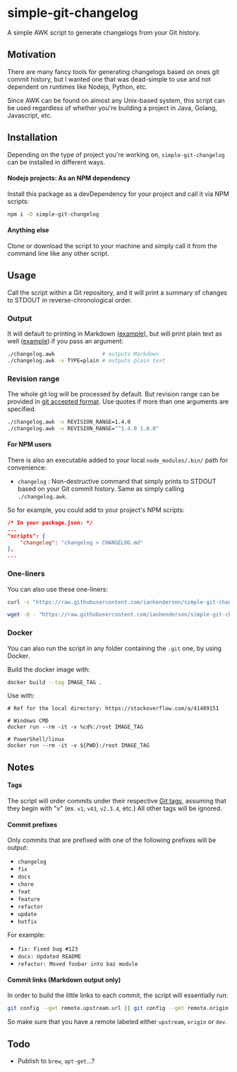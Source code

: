 # simple-git-changelog

A simple AWK script to generate changelogs from your Git history.

## Motivation

There are many fancy tools for generating changelogs based on ones git commit history, but I wanted one that was dead-simple to use and not dependent on runtimes like Nodejs, Python, etc.

Since AWK can be found on almost any Unix-based system, this script can be used regardless of whether you're building a project in Java, Golang, Javascript, etc.

## Installation

Depending on the type of project you're working on, `simple-git-changelog` can be installed in different ways.

#### Nodejs projects: As an NPM dependency

Install this package as a devDependency for your project and call it via NPM scripts:
```sh
npm i -D simple-git-changelog
```


#### Anything else

Clone or download the script to your machine and simply call it from the command line like any other script.

## Usage

Call the script within a Git repository, and it will print a summary of changes to STDOUT in reverse-chronological order.

### Output
It will default to printing in Markdown ([example](CHANGELOG.md)), but will print plain text as well ([example](CHANGELOG)) if you pass an argument:
```sh
./changelog.awk               # outputs Markdown
./changelog.awk -v TYPE=plain # outputs plain text
```

### Revision range
The whole git log will be processed by default. But revision range can be provided in [git accepted format](https://www.git-scm.com/docs/gitrevisions). Use quotes if more than one arguments are specified.
```sh
./changelog.awk -v REVISION_RANGE=1.4.0
./changelog.awk -v REVISION_RANGE="^1.4.0 1.8.0"
```

#### For NPM users
There is also an executable added to your local `node_modules/.bin/` path for convenience:
- `changelog` : Non-destructive command that simply prints to STDOUT based on your Git commit history. Same as simply calling `./changelog.awk`.

So for example, you could add to your project's NPM scripts:

```json
/* In your package.json: */
...
"scripts": {
    "changelog": "changelog > CHANGELOG.md"
},
...
```

### One-liners

You can also use these one-liners:

```bash
curl -s "https://raw.githubusercontent.com/ianhenderson/simple-git-changelog/master/changelog.awk" | awk -f -

wget -O - "https://raw.githubusercontent.com/ianhenderson/simple-git-changelog/master/changelog.awk" | awk -f -
```

### Docker

You can also run the script in any folder containing the `.git` one, by using Docker.

Build the docker image with:

```bash
docker build --tag IMAGE_TAG .
```

Use with:

```
# Ref for the local directory: https://stackoverflow.com/a/41489151

# Windows CMD
docker run --rm -it -v %cd%:/root IMAGE_TAG

# PowerShell/linux
docker run --rm -it -v ${PWD}:/root IMAGE_TAG
```

## Notes

#### Tags
The script will order commits under their respective [Git tags](https://git-scm.com/docs/git-tag), assuming that they begin with "v" (ex. `v1`, `v43`, `v2.3.4`, etc.) All other tags will be ignored.

#### Commit prefixes
Only commits that are prefixed with one of the following prefixes will be output:
- `changelog`
- `fix`
- `docs`
- `chore`
- `feat`
- `feature`
- `refactor`
- `update`
- `hotfix`

For example:
- `fix: Fixed bug #123`
- `docs: Updated README`
- `refactor: Moved foobar into baz module`

#### Commit links (Markdown output only)
In order to build the little links to each commit, the script will essentially run:
```sh
git config --get remote.upstream.url || git config --get remote.origin.url || git config --get remote.dev.url
```
So make sure that you have a remote labeled either `upstream`, `origin` or `dev`.


## Todo
- Publish to `brew`, `apt-get`...?
